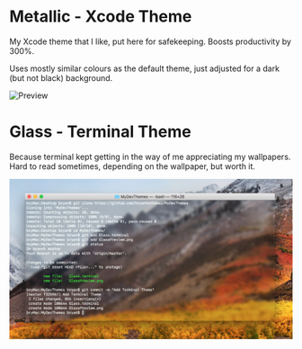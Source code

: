 # Metallic - Xcode Theme

My Xcode theme that I like, put here for safekeeping. Boosts productivity by 300%.

Uses mostly similar colours as the default theme, just adjusted for a dark (but not black) background.

![Preview](https://raw.githubusercontent.com/bryanhathaway/MyXcodeTheme/master/preview.png)


# Glass - Terminal Theme

Because terminal kept getting in the way of me appreciating my wallpapers. Hard to read sometimes, depending on the wallpaper, but worth it.

![Terminal Preview](https://raw.githubusercontent.com/bryanhathaway/MyDevThemes/master/GlassPreview.png)
